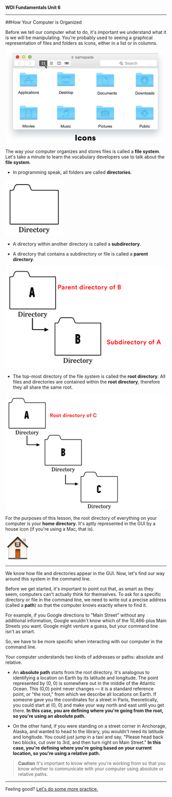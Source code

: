 **WDI Fundamentals Unit 6**

---

##How Your Computer is Organized


Before we tell our computer what to do, it's important we understand what it is we will be manipulating. You're probably used to seeing a graphical representation of files and folders as icons, either in a list or in columns.

![Folders in the GUI](../assets/chapter1/FileSystem.gif)

The way your computer organizes and stores files is called a **file system**. Let's take a minute to learn the vocabulary developers use to talk about the **file system**.

* In programming speak, all folders are called **directories**.

![Directories](../assets/chapter1/directory.png)

* A directory within another directory is called a **subdirectory**.

* A directory that contains a subdirectory or file is called a **parent directory**.

![Subdirectory and Parent Directory](../assets/chapter1/subdirectories.png)

* The top-most directory of the file system is called the **root directory**. All files and directories are contained within the **root directory**, therefore they all share the same root.

![Root Directory](../assets/chapter1/root_directory.png)

For the purposes of this lesson, the root directory of everything on your computer is your **home directory**. It's aptly represented in the GUI by a house icon (if you're using a Mac, that is).

![Home Directory](../assets/chapter1/home.png)

---

We know how file and directories appear in the GUI. Now, let's find our way around this system in the command line.

Before we get started, it's important to point out that, as smart as they seem, computers can't actually think for themselves. To ask for a specific directory or file in the command line, we need to write out a precise address (called a **path**) so that the computer knows exactly where to find it.

For example, if you Google directions to "Main Street" without any additional information, Google wouldn't know which of the 10,466-plus Main Streets you want. Google might venture a guess, but your command line isn't as smart.

So, we have to be more specific when interacting with our computer in the command line.

Your computer understands two kinds of addresses or paths: absolute and relative.

* An **absolute path** starts from the root directory. It's analogous to identifying a location on Earth by its latitude and longitude. The point represented by (0, 0) is somewhere out in the middle of the Atlantic Ocean. This (0,0) point never changes — it is a standard reference point, or "the root," from which we describe all locations on Earth. If someone gave you the coordinates for a street in Paris, theoretically, you could start at (0, 0) and make your way north and east until you get there. **In this case, you are defining where you're going from the root, so you're using an absolute path.**

* On the other hand, if you were standing on a street corner in Anchorage, Alaska, and wanted to head to the library, you wouldn't need its latitude and longitude. You could just jump in a taxi and say, "Please head back two blocks, cut over to 3rd, and then turn right on Main Street." **In this case, you're defining where you're going based on your current location, so you're using a relative path.**

>**Caution** It's important to know where you're working from so that you know whether to communicate with your computer using absolute or relative paths.

---

Feeling good? [Let's do some more practice.](04_exercise.md)
